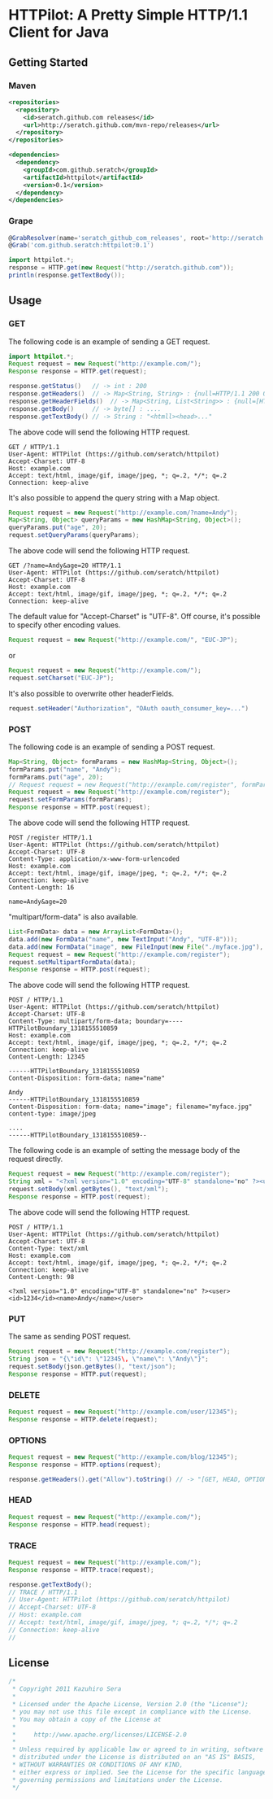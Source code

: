# HTTPilot: A Pretty Simple HTTP/1.1 Client for Java

## Getting Started

### Maven

```xml
<repositories>
  <repository>
    <id>seratch.github.com releases</id>
    <url>http://seratch.github.com/mvn-repo/releases</url>
  </repository>
</repositories>

<dependencies>
  <dependency>
    <groupId>com.github.seratch</groupId>
    <artifactId>httpilot</artifactId>
    <version>0.1</version>
  </dependency>
</dependencies>
```

### Grape

```groovy
@GrabResolver(name='seratch_github_com_releases', root='http://seratch.github.com/mvn-repo/releases', m2Compatible='true')
@Grab('com.github.seratch:httpilot:0.1')

import httpilot.*;
response = HTTP.get(new Request("http://seratch.github.com"));
println(response.getTextBody());
```

## Usage

### GET

The following code is an example of sending a GET request.

```java
import httpilot.*;
Request request = new Request("http://example.com/");
Response response = HTTP.get(request);

response.getStatus()   // -> int : 200
response.getHeaders()  // -> Map<String, String> : {null=HTTP/1.1 200 OK, ETag="33414 ...
response.getHeaderFields()  // -> Map<String, List<String>> : {null=[HTTP/1.1 200 OK], ETag=["33414 ...
response.getBody()     // -> byte[] : ....
response.getTextBody() // -> String : "<htmll><head>..."
```

The above code will send the following HTTP request.

```
GET / HTTP/1.1
User-Agent: HTTPilot (https://github.com/seratch/httpilot)
Accept-Charset: UTF-8
Host: example.com
Accept: text/html, image/gif, image/jpeg, *; q=.2, */*; q=.2
Connection: keep-alive

```

It's also possible to append the query string with a Map object.

```java
Request request = new Request("http://example.com/?name=Andy");
Map<String, Object> queryParams = new HashMap<String, Object>();
queryParams.put("age", 20);
request.setQueryParams(queryParams);
````

The above code will send the following HTTP request.

```
GET /?name=Andy&age=20 HTTP/1.1
User-Agent: HTTPilot (https://github.com/seratch/httpilot)
Accept-Charset: UTF-8
Host: example.com
Accept: text/html, image/gif, image/jpeg, *; q=.2, */*; q=.2
Connection: keep-alive

```

The default value for "Accept-Charset" is "UTF-8". Off course, it's possible to specify other encoding values.

```java
Request request = new Request("http://example.com/", "EUC-JP");
```

or

```java
Request request = new Request("http://example.com/");
request.setCharset("EUC-JP");
```

It's also possible to overwrite other headerFields.

```java
request.setHeader("Authorization", "OAuth oauth_consumer_key=...")
```

### POST

The following code is an example of sending a POST request.

```java
Map<String, Object> formParams = new HashMap<String, Object>();
formParams.put("name", "Andy");
formParams.put("age", 20);
// Request request = new Request("http://example.com/register", formParams);
Request request = new Request("http://example.com/register");
request.setFormParams(formParams);
Response response = HTTP.post(request);
```

The above code will send the following HTTP request.

```
POST /register HTTP/1.1
User-Agent: HTTPilot (https://github.com/seratch/httpilot)
Accept-Charset: UTF-8
Content-Type: application/x-www-form-urlencoded
Host: example.com
Accept: text/html, image/gif, image/jpeg, *; q=.2, */*; q=.2
Connection: keep-alive
Content-Length: 16

name=Andy&age=20
```

"multipart/form-data" is also available.

```java
List<FormData> data = new ArrayList<FormData>();
data.add(new FormData("name", new TextInput("Andy", "UTF-8")));
data.add(new FormData("image", new FileInput(new File("./myface.jpg"), "myface.jpg"), "image/jpeg"));
Request request = new Request("http://example.com/register");
request.setMultipartFormData(data);
Response response = HTTP.post(request);
```

The above code will send the following HTTP request.

```
POST / HTTP/1.1
User-Agent: HTTPilot (https://github.com/seratch/httpilot)
Accept-Charset: UTF-8
Content-Type: multipart/form-data; boundary=----HTTPilotBoundary_1318155510859
Host: example.com
Accept: text/html, image/gif, image/jpeg, *; q=.2, */*; q=.2
Connection: keep-alive
Content-Length: 12345

------HTTPilotBoundary_1318155510859
Content-Disposition: form-data; name="name"

Andy
------HTTPilotBoundary_1318155510859
Content-Disposition: form-data; name="image"; filename="myface.jpg"
content-type: image/jpeg

....
------HTTPilotBoundary_1318155510859--
```

The following code is an example of setting the message body of the request directly.

```java
Request request = new Request("http://example.com/register");
String xml = "<?xml version="1.0" encoding="UTF-8" standalone="no" ?><user><id>1234</id><name>Andy</name></user>";
request.setBody(xml.getBytes(), "text/xml");
Response response = HTTP.post(request);
```

The above code will send the following HTTP request.

```
POST / HTTP/1.1
User-Agent: HTTPilot (https://github.com/seratch/httpilot)
Accept-Charset: UTF-8
Content-Type: text/xml
Host: example.com
Accept: text/html, image/gif, image/jpeg, *; q=.2, */*; q=.2
Connection: keep-alive
Content-Length: 98

<?xml version="1.0" encoding="UTF-8" standalone="no" ?><user><id>1234</id><name>Andy</name></user>
```

### PUT

The same as sending POST request.

```java
Request request = new Request("http://example.com/register");
String json = "{\"id\": \"12345\, \"name\": \"Andy\"}";
request.setBody(json.getBytes(), "text/json");
Response response = HTTP.put(request);
```

### DELETE

```java
Request request = new Request("http://example.com/user/12345");
Response response = HTTP.delete(request);
```

### OPTIONS

```java
Request request = new Request("http://example.com/blog/12345");
Response response = HTTP.options(request);

response.getHeaders().get("Allow").toString() // -> "[GET, HEAD, OPTIONS, TRACE]"
```

### HEAD

```java
Request request = new Request("http://example.com/");
Response response = HTTP.head(request);
```

### TRACE

```java
Request request = new Request("http://example.com/");
Response response = HTTP.trace(request);

response.getTextBody();
// TRACE / HTTP/1.1
// User-Agent: HTTPilot (https://github.com/seratch/httpilot)
// Accept-Charset: UTF-8
// Host: example.com
// Accept: text/html, image/gif, image/jpeg, *; q=.2, */*; q=.2
// Connection: keep-alive
// 
```

## License


```java
/*
 * Copyright 2011 Kazuhiro Sera
 *
 * Licensed under the Apache License, Version 2.0 (the "License");
 * you may not use this file except in compliance with the License.
 * You may obtain a copy of the License at
 *
 *     http://www.apache.org/licenses/LICENSE-2.0
 *
 * Unless required by applicable law or agreed to in writing, software
 * distributed under the License is distributed on an "AS IS" BASIS,
 * WITHOUT WARRANTIES OR CONDITIONS OF ANY KIND,
 * either express or implied. See the License for the specific language
 * governing permissions and limitations under the License.
 */
```
